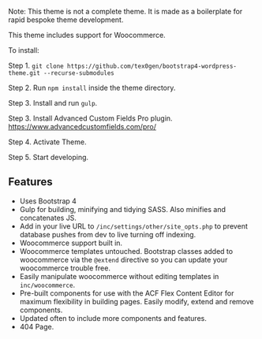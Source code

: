 Note: This theme is not a complete theme. It is made as a boilerplate for rapid bespoke theme development.

This theme includes support for Woocommerce.

To install:

Step 1. `git clone https://github.com/tex0gen/bootstrap4-wordpress-theme.git --recurse-submodules`

Step 2. Run `npm install` inside the theme directory.

Step 3. Install and run `gulp`.

Step 3. Install Advanced Custom Fields Pro plugin. https://www.advancedcustomfields.com/pro/

Step 4. Activate Theme.

Step 5. Start developing.

## Features
- Uses Bootstrap 4
- Gulp for building, minifying and tidying SASS. Also minifies and concatenates JS.
- Add in your live URL to `/inc/settings/other/site_opts.php` to prevent database pushes from dev to live turning off indexing.
- Woocommerce support built in.
- Woocommerce templates untouched. Bootstrap classes added to woocommerce via the `@extend` directive so you can update your woocommerce trouble free.
- Easily manipulate woocommerce without editing templates in `inc/woocommerce`.
- Pre-built components for use with the ACF Flex Content Editor for maximum flexibility in building pages. Easily modify, extend and remove components.
- Updated often to include more components and features.
- 404 Page.
